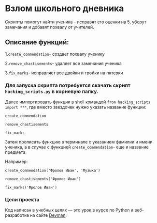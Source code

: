 # Взлом школьного дневника

Скрипты помогут найти ученика - исправят его оценки на 5, уберут замечания и добавят похвалу от учителей.

## Описание функций:

1.```create_commendation```- создает похвалу ученику

2.```remove_chastisements```- удаляет все замечания ученика

3.```fix_marks```- исправляет все двойки и тройки на пятерки

### Для запуска скрипта потребуется скачать скрипт ```hacking_scripts.py``` в корневую папку.

Далее импортировать функции в shell командой ```from hacking_scripts import ***```, где вместо звездочек нужно указать название функции:

```create_commendation```

```remove_chastisements```

```fix_marks```

Затем прописать функцию в терминале с указанием фамилии и имени ученика, а в случае с функцией ```create_commendation```- еще и название предмета.

Например:

```create_commendation('Фролов Иван', 'Музыка')```

```remove_chastisements('Фролов Иван')```

```fix_marks('Фролов Иван')```   

### Цели проекта

Код написан в учебных целях — это урок в курсе по Python и веб-разработке на сайте [Devman](https://dvmn.org).
